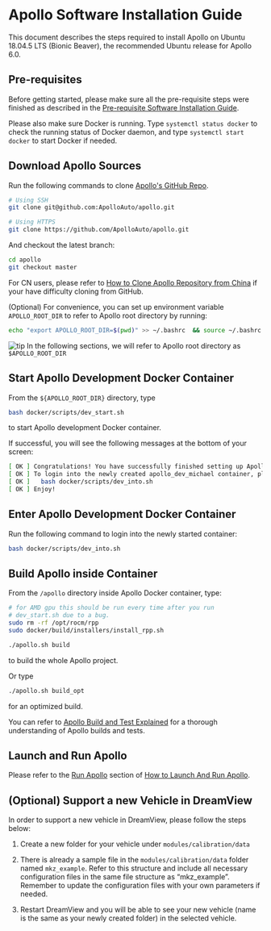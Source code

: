 # Apollo Software Installation Guide

This document describes the steps required to install Apollo on Ubuntu 18.04.5
LTS (Bionic Beaver), the recommended Ubuntu release for Apollo 6.0.

## Pre-requisites

Before getting started, please make sure all the pre-requisite steps were
finished as described in the
[Pre-requisite Software Installation Guide](../specs/prerequisite_software_installation_guide.md).

Please also make sure Docker is running. Type `systemctl status docker` to check
the running status of Docker daemon, and type `systemctl start docker` to start
Docker if needed.

## Download Apollo Sources

Run the following commands to clone
[Apollo's GitHub Repo](https://github.com/ApolloAuto/apollo.git).

```bash
# Using SSH
git clone git@github.com:ApolloAuto/apollo.git

# Using HTTPS
git clone https://github.com/ApolloAuto/apollo.git

```

And checkout the latest branch:

```bash
cd apollo
git checkout master
```

For CN users, please refer to
[How to Clone Apollo Repository from China](../howto/how_to_clone_apollo_repo_from_china.md)
if your have difficulty cloning from GitHub.

(Optional) For convenience, you can set up environment variable
`APOLLO_ROOT_DIR` to refer to Apollo root directory by running:

```bash
echo "export APOLLO_ROOT_DIR=$(pwd)" >> ~/.bashrc  && source ~/.bashrc
```

![tip](images/tip_icon.png) In the following sections, we will refer to Apollo
root directory as `$APOLLO_ROOT_DIR`

## Start Apollo Development Docker Container

From the `${APOLLO_ROOT_DIR}` directory, type

```bash
bash docker/scripts/dev_start.sh
```

to start Apollo development Docker container.

If successful, you will see the following messages at the bottom of your screen:

```bash
[ OK ] Congratulations! You have successfully finished setting up Apollo Dev Environment.
[ OK ] To login into the newly created apollo_dev_michael container, please run the following command:
[ OK ]   bash docker/scripts/dev_into.sh
[ OK ] Enjoy!
```

## Enter Apollo Development Docker Container

Run the following command to login into the newly started container:

```bash
bash docker/scripts/dev_into.sh
```

## Build Apollo inside Container

From the `/apollo` directory inside Apollo Docker container, type:

```bash
# for AMD gpu this should be run every time after you run
# dev_start.sh due to a bug.
sudo rm -rf /opt/rocm/rpp
sudo docker/build/installers/install_rpp.sh

./apollo.sh build
```

to build the whole Apollo project.

Or type

```bash
./apollo.sh build_opt
```

for an optimized build.

You can refer to
[Apollo Build and Test Explained](../specs/apollo_build_and_test_explained.md)
for a thorough understanding of Apollo builds and tests.

## Launch and Run Apollo

Please refer to the
[Run Apollo](../howto/how_to_launch_and_run_apollo.md#run-apollo) section of
[How to Launch And Run Apollo](../howto/how_to_launch_and_run_apollo.md).

## (Optional) Support a new Vehicle in DreamView

In order to support a new vehicle in DreamView, please follow the steps below:

1. Create a new folder for your vehicle under `modules/calibration/data`

2. There is already a sample file in the `modules/calibration/data` folder named
   `mkz_example`. Refer to this structure and include all necessary
   configuration files in the same file structure as “mkz_example”. Remember to
   update the configuration files with your own parameters if needed.

3. Restart DreamView and you will be able to see your new vehicle (name is the
   same as your newly created folder) in the selected vehicle.
